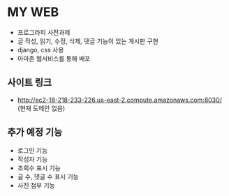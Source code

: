 #  MY WEB
* 프로그라피 사전과제
* 글 작성, 읽기, 수정, 삭제, 댓글 기능이 있는 게시판 구현
* django, css 사용
* 아마존 웹서비스를 통해 배포

## 사이트 링크
* http://ec2-18-218-233-226.us-east-2.compute.amazonaws.com:8030/  (현재 도메인 없음)

## 추가 예정 기능
* 로그인 기능
* 작성자 기능
* 조회수 표시 기능
* 글 수, 댓글 수 표시 기능
* 사진 첨부 기능
